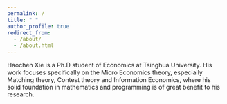 ```yaml
---
permalink: /
title: " "
author_profile: true
redirect_from: 
  - /about/
  - /about.html
---
```


Haochen Xie is a Ph.D student of Economics at Tsinghua University. His work focuses specifically on the Micro Economics theory, especially Matching theory, Contest theory and Information Economics, where his solid foundation in mathematics and programming is of great benefit to his research.
